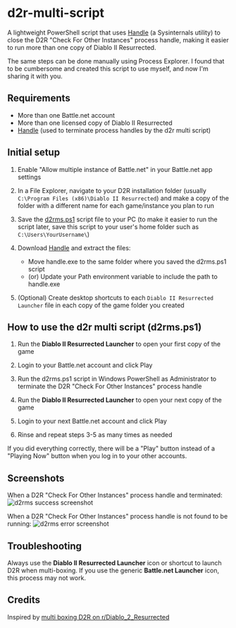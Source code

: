 # d2r-multi-script

A lightweight PowerShell script that uses [Handle](https://docs.microsoft.com/en-us/sysinternals/downloads/handle) (a Sysinternals utility) to close the D2R "Check For Other Instances" process handle, making it easier to run more than one copy of Diablo II Resurrected.

The same steps can be done manually using Process Explorer. I found that to be cumbersome and created this script to use myself, and now I'm sharing it with you.

## Requirements

- More than one Battle.net account
- More than one licensed copy of Diablo II Resurrected
- [Handle](https://docs.microsoft.com/en-us/sysinternals/downloads/handle) (used to terminate process handles by the d2r multi script)

## Initial setup

1. Enable "Allow multiple instance of Battle.net" in your Battle.net app settings

2. In a File Explorer, navigate to your D2R installation folder (usually `C:\Program Files (x86)\Diablo II Resurrected`) and make a copy of the folder with a different name for each game/instance you plan to run

3. Save the [d2rms.ps1](d2rms.ps1) script file to your PC (to make it easier to run the script later, save this script to your user's home folder such as `C:\Users\YourUsername\`)

4. Download [Handle](https://docs.microsoft.com/en-us/sysinternals/downloads/handle) and extract the files:
   - Move handle.exe to the same folder where you saved the d2rms.ps1 script
   - (or) Update your Path environment variable to include the path to handle.exe

5. (Optional) Create desktop shortcuts to each `Diablo II Resurrected Launcher` file in each copy of the game folder you created

## How to use the d2r multi script (d2rms.ps1)

1. Run the **Diablo II Resurrected Launcher** to open your first copy of the game

2. Login to your Battle.net account and click Play

3. Run the d2rms.ps1 script in Windows PowerShell as Administrator to terminate the D2R "Check For Other Instances" process handle

4. Run the **Diablo II Resurrected Launcher** to open your next copy of the game

5. Login to your next Battle.net account and click Play

6. Rinse and repeat steps 3-5 as many times as needed

If you did everything correctly, there will be a "Play" button instead of a "Playing Now" button when you log in to your other accounts.

## Screenshots

When a D2R "Check For Other Instances" process handle and terminated:
![d2rms success screenshot](https://user-images.githubusercontent.com/10291543/153690772-1cd69221-ee96-412e-b7a0-d002f63cf3e7.png)

When a D2R "Check For Other Instances" process handle is not found to be running:
![d2rms error screenshot](https://user-images.githubusercontent.com/10291543/153690778-89a93142-151f-4953-873d-e8a63e60b697.png)

## Troubleshooting

Always use the **Diablo II Resurrected Launcher** icon or shortcut to launch D2R when multi-boxing.  If you use the generic **Battle.net Launcher** icon, this process may not work.

## Credits

Inspired by [multi boxing D2R on r/Diablo_2_Resurrected](https://www.reddit.com/r/Diablo_2_Resurrected/comments/qocsfu/multi_boxing_d2r/)